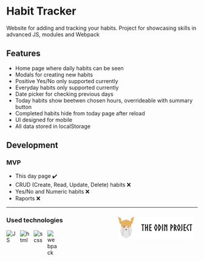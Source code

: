 # Habit Tracker
Website for adding and tracking your habits. Project for showcasing skills in advanced JS, modules and Webpack
## Features
- Home page where daily habits can be seen
- Modals for creating new habits
- Positive Yes/No only supported currently
- Everyday habits only supported currently
- Date picker for checking previous days
- Today habits show beetwen chosen hours, overrideable with summary button
- Completed habits hide from today page after reload
- UI designed for mobile
- All data stored in localStorage
## Development
### MVP
- This day page ✔️
- CRUD (Create, Read, Update, Delete) habits ❌
- Yes/No and Numeric habits ❌
- Raports ❌
---
[<picture><source media="(prefers-color-scheme: dark)" srcset="https://raw.githubusercontent.com/MarcinSkic/marcinskic/main/icons/odin-dark.svg"><img align="right" alt="webpack" width="200px" src="https://raw.githubusercontent.com/MarcinSkic/marcinskic/main/icons/odin-light.svg" style="padding-right:10px;padding-top:10px;"/></picture>](https://www.theodinproject.com/lessons/node-path-javascript-todo-list)
### Used technologies
[<img align="left" alt="JS" width="26px" src="https://cdn.jsdelivr.net/gh/devicons/devicon/icons/javascript/javascript-original.svg" style="padding-right:10px;" />][js]
[<img align="left" alt="html" width="26px" src="https://cdn.jsdelivr.net/gh/devicons/devicon/icons/html5/html5-original.svg" style="padding-right:10px;"/>][html]
[<img align="left" alt="scss" width="26px" src="https://cdn.jsdelivr.net/gh/devicons/devicon/icons/sass/sass-original.svg" style="padding-right:10px;"/>][scss]
[<img align="left" alt="webpack" width="26px" src="https://cdn.jsdelivr.net/gh/devicons/devicon/icons/webpack/webpack-original.svg" style="padding-right:10px;"/>][webpack]

[html]: https://en.wikipedia.org/wiki/HTML
[js]: https://en.wikipedia.org/wiki/JavaScript
[scss]: https://sass-lang.com
[webpack]: https://webpack.js.org

